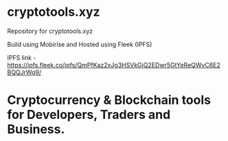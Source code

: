 # cryptotools.xyz
Repository for cryptotools.xyz

Build using Mobirise and Hosted using Fleek (IPFS)

IPFS link - https://ipfs.fleek.co/ipfs/QmPfKaz2xJg3HSVkGjQ2EDwr5GtYeReQWvC6E2BQQJrWq9/

# Cryptocurrency & Blockchain tools for Developers, Traders and Business.
